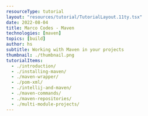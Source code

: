 ```yaml
---
resourceType: tutorial
layout: "resources/tutorial/TutorialLayout.11ty.tsx"
date: 2022-08-04
title: Marco Codes - Maven
technologies: [maven]
topics: [build]
author: hs
subtitle: Working with Maven in your projects
thumbnail: ./thumbnail.png
tutorialItems:
  - ./introduction/
  - ./installing-maven/
  - ./maven-wrapper/
  - ./pom-xml/
  - ./intellij-and-maven/
  - ./maven-commands/
  - ./maven-repositories/
  - ./multi-module-projects/
---
```


